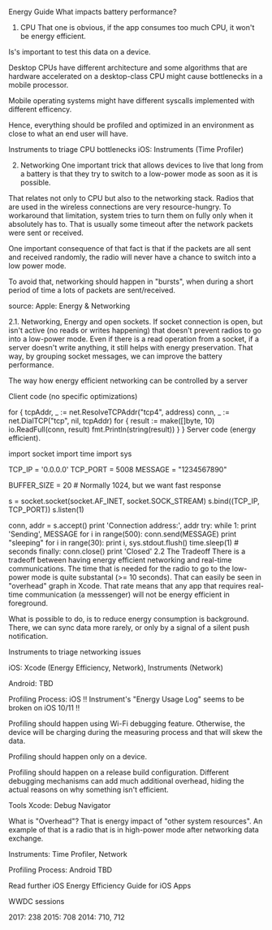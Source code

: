 Energy Guide
What impacts battery performance?
1. CPU
That one is obvious, if the app consumes too much CPU, it won't be energy efficient.

Is's important to test this data on a device.

Desktop CPUs have different architecture and some algorithms that are hardware accelerated on a desktop-class CPU might cause bottlenecks in a mobile processor.

Mobile operating systems might have different syscalls implemented with different efficency.

Hence, everything should be profiled and optimized in an environment as close to what an end user will have.

Instruments to triage CPU bottlenecks iOS: Instruments (Time Profiler)

2. Networking
One important trick that allows devices to live that long from a battery is that they try to switch to a low-power mode as soon as it is possible.

That relates not only to CPU but also to the networking stack. Radios that are used in the wireless connections are very resource-hungry. To workaround that limitation, system tries to turn them on fully only when it absolutely has to. That is usually some timeout after the network packets were sent or received.

One important consequence of that fact is that if the packets are all sent and received randomly, the radio will never have a chance to switch into a low power mode.

To avoid that, networking should happen in "bursts", when during a short period of time a lots of packets are sent/received.

source: Apple: Energy & Networking

2.1. Networking, Energy and open sockets.
If socket connection is open, but isn't active (no reads or writes happening) that doesn't prevent radios to go into a low-power mode. Even if there is a read operation from a socket, if a server doesn't write anything, it still helps with energy preservation. That way, by grouping socket messages, we can improve the battery performance.

The way how energy efficient networking can be controlled by a server

Client code (no specific optimizations)

for {
       tcpAddr, _ := net.ResolveTCPAddr("tcp4", address)
       conn, _ := net.DialTCP("tcp", nil, tcpAddr)
       for {
               result := make([]byte, 10)
               io.ReadFull(conn, result)
               fmt.Println(string(result))
       }
}
Server code (energy efficient).

import socket
import time
import sys

TCP_IP = '0.0.0.0'
TCP_PORT = 5008
MESSAGE = "1234567890"

BUFFER_SIZE = 20  # Normally 1024, but we want fast response

s = socket.socket(socket.AF_INET, socket.SOCK_STREAM)
s.bind((TCP_IP, TCP_PORT))
s.listen(1)

conn, addr = s.accept()
print 'Connection address:', addr
try:
    while 1:
        print 'Sending', MESSAGE
        for i in range(500):
            conn.send(MESSAGE) 
        print "sleeping"
        for i in range(30):
            print i,
            sys.stdout.flush()
            time.sleep(1) # seconds
finally:
    conn.close()
    print 'Closed'
2.2 The Tradeoff
There is a tradeoff between having energy efficient networking and real-time communications. The time that is needed for the radio to go to the low-power mode is quite substantal (>= 10 seconds). That can easily be seen in "overhead" graph in Xcode. That rate means that any app that requires real-time communication (a messsenger) will not be energy efficient in foreground.

What is possible to do, is to reduce energy consumption is background. There, we can sync data more rarely, or only by a signal of a silent push notification.

Instruments to triage networking issues

iOS: Xcode (Energy Efficiency, Network), Instruments (Network)

Android: TBD

Profiling Process: iOS
‼️ Instrument's "Energy Usage Log" seems to be broken on iOS 10/11 ‼️

Profiling should happen using Wi-Fi debugging feature. Otherwise, the device will be charging during the measuring process and that will skew the data.

Profiling should happen only on a device.

Profiling should happen on a release build configuration. Different debugging mechanisms can add much additional overhead, hiding the actual reasons on why something isn't efficient.

Tools
Xcode: Debug Navigator 

What is "Overhead"? That is energy impact of "other system resources". An example of that is a radio that is in high-power mode after networking data exchange.

Instruments: Time Profiler, Network

Profiling Process: Android
TBD

Read further
iOS
Energy Efficiency Guide for iOS Apps

WWDC sessions

2017: 238
2015: 708
2014: 710, 712
